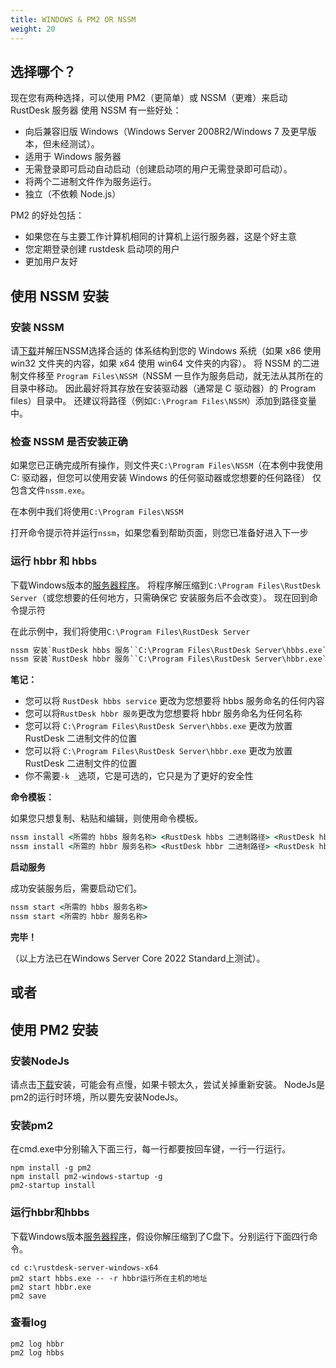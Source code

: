 ```yaml
---
title: WINDOWS & PM2 OR NSSM
weight: 20
---
```


## 选择哪个？
现在您有两种选择，可以使用 PM2（更简单）或 NSSM（更难）来启动 RustDesk 服务器
使用 NSSM 有一些好处：
- 向后兼容旧版 Windows（Windows Server 2008R2/Windows 7 及更早版本，但未经测试）。
- 适用于 Windows 服务器
- 无需登录即可启动自动启动（创建启动项的用户无需登录即可启动）。
- 将两个二进制文件作为服务运行。
- 独立（不依赖 Node.js）

PM2 的好处包括：
- 如果您在与主要工作计算机相同的计算机上运行服务器，这是个好主意
- 您定期登录创建 rustdesk 启动项的用户
- 更加用户友好

## 使用 NSSM 安装

### 安装 NSSM
请[下载](https://nssm.cc/release/nssm-2.24.zip)并解压NSSM选择合适的
体系结构到您的 Windows 系统（如果 x86 使用 win32 文件夹的内容，如果 x64 使用
win64 文件夹的内容）。 将 NSSM 的二进制文件移至
`Program Files\NSSM`（NSSM 一旦作为服务启动，就无法从其所在的目录中移动。
因此最好将其存放在安装驱动器（通常是 C 驱动器）的 Program files）目录中。
还建议将路径（例如`C:\Program Files\NSSM`）添加到路径变量中。

### 检查 NSSM 是否安装正确
如果您已正确完成所有操作，则文件夹`C:\Program Files\NSSM`（在本例中我使用 C:
驱动器，但您可以使用安装 Windows 的任何驱动器或您想要的任何路径）
仅包含文件`nssm.exe`。

在本例中我们将使用`C:\Program Files\NSSM`

打开命令提示符并运行`nssm`，如果您看到帮助页面，则您已准备好进入下一步

### 运行 hbbr 和 hbbs
下载Windows版本的[服务器程序](https://github.com/rustdesk/rustdesk-server/releases)。
将程序解压缩到`C:\Program Files\RustDesk Server`（或您想要的任何地方，只需确保它
安装服务后不会改变）。 现在回到命令提示符

在此示例中，我们将使用`C:\Program Files\RustDesk Server`

```cmd
nssm 安装`RustDesk hbbs 服务``C:\Program Files\RustDesk Server\hbbs.exe`-r 0.0.0.0 -k _
nssm 安装`RustDesk hbbr 服务``C:\Program Files\RustDesk Server\hbbr.exe`-k _
```

**笔记：**
- 您可以将 `RustDesk hbbs service` 更改为您想要将 hbbs 服务命名的任何内容
- 您可以将`RustDesk hbbr 服务`更改为您想要将 hbbr 服务命名为任何名称
- 您可以将 `C:\Program Files\RustDesk Server\hbbs.exe` 更改为放置 RustDesk 二进制文件的位置
- 您可以将 `C:\Program Files\RustDesk Server\hbbr.exe` 更改为放置 RustDesk 二进制文件的位置
- 你不需要`-k _`选项，它是可选的，它只是为了更好的安全性

**命令模板：**

如果您只想复制、粘贴和编辑，则使用命令模板。

```cmd
nssm install <所需的 hbbs 服务名称> <RustDesk hbbs 二进制路径> <RustDesk hbbs 参数>
nssm install <所需的 hbbr 服务名称> <RustDesk hbbr 二进制路径> <RustDesk hbbr 参数>
```

**启动服务**

成功安装服务后，需要启动它们。
```cmd
nssm start <所需的 hbbs 服务名称>
nssm start <所需的 hbbr 服务名称>
```

**完毕！**

（以上方法已在Windows Server Core 2022 Standard上测试）。

## 或者

## 使用 PM2 安装

### 安装NodeJs
请点击[下载](https://nodejs.org/dist/v16.14.2/node-v16.14.2-x86.msi)安装，可能会有点慢，如果卡顿太久，尝试关掉重新安装。
NodeJs是pm2的运行时环境，所以要先安装NodeJs。

### 安装pm2
在cmd.exe中分别输入下面三行，每一行都要按回车键，一行一行运行。
```
npm install -g pm2
npm install pm2-windows-startup -g
pm2-startup install
```

### 运行hbbr和hbbs
下载Windows版本[服务器程序](https://github.com/rustdesk/rustdesk-server/releases)，假设你解压缩到了C盘下。分别运行下面四行命令。
```
cd c:\rustdesk-server-windows-x64
pm2 start hbbs.exe -- -r hbbr运行所在主机的地址
pm2 start hbbr.exe 
pm2 save
```

### 查看log
```
pm2 log hbbr
pm2 log hbbs
```
